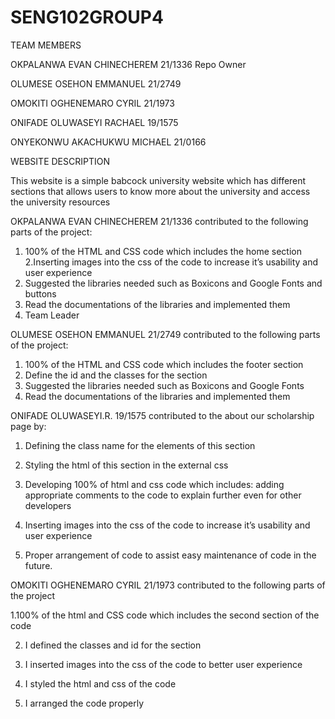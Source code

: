 # SENG102GROUP4
TEAM MEMBERS


OKPALANWA EVAN CHINECHEREM 21/1336 Repo Owner

OLUMESE OSEHON EMMANUEL 21/2749

OMOKITI OGHENEMARO CYRIL 21/1973

ONIFADE OLUWASEYI RACHAEL 19/1575

ONYEKONWU AKACHUKWU MICHAEL 21/0166


WEBSITE DESCRIPTION

This website is a simple babcock university website which has different sections that allows users to know more about the university and access the university resources



OKPALANWA EVAN CHINECHEREM 21/1336 contributed to the following parts of the project:

 1. 100% of the HTML and CSS code which includes the home section
 2.Inserting images into the css of the code to increase it’s usability and user experience
 3. Suggested the libraries needed such as Boxicons and Google Fonts and buttons
 4. Read the documentations of the libraries and implemented them
 5. Team Leader

OLUMESE OSEHON EMMANUEL 21/2749 contributed to the following parts of the project:

 1. 100% of the HTML and CSS code which includes the footer section
 2. Define the id and the classes for the section
 3. Suggested the libraries needed such as Boxicons and Google Fonts
 4. Read the documentations of the libraries and implemented them

ONIFADE OLUWASEYI.R. 19/1575 contributed to the about our scholarship page by:
 
1. Defining the class name for the elements of this section

 
2. Styling the html of this section in the external css
   
 
4. Developing 100% of html and css code which includes: adding appropriate comments to the code to explain further even for other developers

 
5. Inserting images into the css of the code to increase it’s usability and user experience

 
6. Proper arrangement of code to assist easy maintenance of code in the future.
   
OMOKITI OGHENEMARO CYRIL 21/1973 contributed to the following parts of the project

1.100% of the html and CSS code which includes the second section of the code

2. I defined the classes and id for the section
   
3. I inserted images into the css of the code to better user experience
   
4. I styled the html and css of the code
   
5. I arranged the code properly


